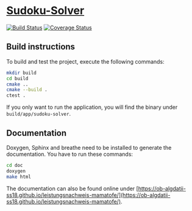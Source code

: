# [Sudoku-Solver](https://ob-algdatii-ss18.github.io/leistungsnachweis-mamatofe/)

[![Build Status](https://travis-ci.org/ob-algdatii-ss18/leistungsnachweis-mamatofe.svg?branch=master)](https://travis-ci.org/ob-algdatii-ss18/leistungsnachweis-mamatofe)
[![Coverage Status](https://coveralls.io/repos/github/ob-algdatii-ss18/leistungsnachweis-mamatofe/badge.svg?branch=master)](https://coveralls.io/github/ob-algdatii-ss18/leistungsnachweis-mamatofe?branch=master)

## Build instructions

To build and test the project, execute the following commands:

```sh
mkdir build
cd build
cmake ..
cmake --build .
ctest .
```

If you only want to run the application, you will find the binary under `build/app/sudoku-solver`.

## Documentation

Doxygen, Sphinx and breathe need to be installed to generate the documentation.
You have to run these commands: 

```sh
cd doc
doxygen
make html
``` 

The documentation can also be found online under [https://ob-algdatii-ss18.github.io/leistungsnachweis-mamatofe/](https://ob-algdatii-ss18.github.io/leistungsnachweis-mamatofe/).

